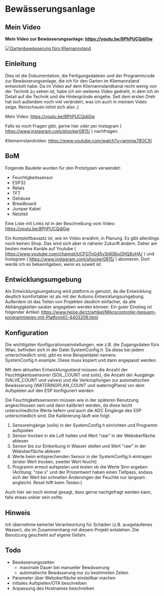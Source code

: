 # Bewässerungsanlage

## Mein Video
**Mein Video zur Bewässerungsanlage: https://youtu.be/8PhPUCQdjGw**

[![Gartenbewässerung fürs Kliemannsland](https://img.youtube.com/vi/8PhPUCQdjGw/0.jpg)](https://youtu.be/8PhPUCQdjGw)

## Einleitung
Dies ist die Dokumentation, die Fertigungsdateien und der Programmcode zur Bewässerungsanlage, die ich für den Garten im Kliemannsland entwickelt habe. Da im Video auf dem Kliemannslandkanal recht wenig von der Technik zu sehen ist, habe ich ein weiteres Video gedreht, in dem ich im Detail auf die Technik und die Hintergründe eingehe. Seit dem ersten Dreh hat sich außerdem noch viel verändert, was ich auch in meinem Video zeige. Reinschauen lohnt sich also ;)

Mein Video: https://youtu.be/8PhPUCQdjGw

Falls es noch Fragen gibt, gerne hier oder per Instagram ( https://www.instagram.com/shocker0815/ ) nachfragen.

Kliemannslandvideo: https://www.youtube.com/watch?v=iammw78OCXI

## BoM
Folgende Bauteile wurden für den Prototypen verwendet:
* Feuchtigkeitssensor
* ESP32
* Relais
* TFT
* Gehäuse
* Breadboard
* Jumper Kabel
* Netzteil

Eine Liste mit Links ist in der Beschreibung vom Video: https://youtu.be/8PhPUCQdjGw

Ein Komplettbausatz ist, wie im Video erwähnt, in Planung. Es gibt allerdings noch keinen Shop. Das wird sich aber in näherer Zukunft ändern. Daher am besten meine Kanäle auf Youtube ( https://www.youtube.com/channel/UCFGTnG45v3j408juOHQ6vHA/ ) und Instagram ( https://www.instagram.com/shocker0815/ ) abonieren. Dort werde ich es bekanntgeben, wenn es soweit ist.

## Entwicklungsumgebung
Als Entwicklungsumgebung wird platform.io genutzt, da die Entwicklung deutlich komfortabler ist als mit der Arduino Entwicklungsumgebung. Außerdem ist das Teilen von Projekten deutlich einfacher, da alle Abhängigkeiten sauber angegeben werden können. Ein guter Einstieg ist folgender Artikel: https://www.heise.de/ct/artikel/Mikrocontroller-bequem-programmieren-mit-PlatformIO-4403209.html

## Konfiguration
Die wichtigsten Konfigurationseinstellungen, wie z.B. die Zugangsdaten fürs Wlan, befinden sich in der Datei SystemConfig.h. Da diese bei jedem unterschiedlich sind, gibt es eine Beispieldatei namens SystemConfig.h.example. Diese muss kopiert und dann angepasst werden.

Mit dem aktuellen Entwicklungsstand müssen die Anzahl der Feuchtigkeitssensoren (SOIL_COUNT und soils), die Anzahl der Ausgänge (VALVE_COUNT und valves) und die Verknüpfungen zur automatischen Bewässerung (WATERINGPLAN_COUNT und wateringPlans) vor dem Aufspielen auf den ESP konfiguriert werden.

Die Feuchtigkeitssensoren müssen wie in der späteren Benutzung angeschlossen sein und dann kalibriert werden, da diese leicht unterschiedliche Werte liefern und auch die ADC Eingänge des ESP unterschiedlich sind. Die Kalibrierung läuft wie folgt:
1. Sensoreingänge (soils) in der SystemConfig.h einrichten und Programm aufspielen
2. Sensor trocken in die Luft halten und Wert "raw" in der Weboberfläche ablesen
3. Sensor bis zur Einkerbung in Wasser stellen und Wert "raw" in der Weboberfläche ablesen
4. Werte beim entsprechenden Sensor in der SystemConfig.h eintragen (erster Wert trocken, zweiter Wert feucht)
5. Programm erneut aufspielen und testen ob die Werte Sinn ergeben (Achtung: "raw s" und der Prozentwert haben einen Tiefpass, sodass sich der Wert bei schnellen Änderungen der Feuchte nur langsam angleicht. Reset hilft beim Testen.)

Auch hier sei noch einmal gesagt, dass gerne nachgefragt werden kann, falls etwas unklar sein sollte.

## Hinweis
Ich übernehme keinerlei Verantwortung für Schäden (z.B. ausgelaufenes Wasser), die im Zusammenhang mit diesem Projekt entstehen. Die Benutzung geschieht auf eigene Gefahr.

## Todo
* Bewässerungszeiten
  * maximale Dauer bei manueller Bewässerung
  * automatische Bewässerung nur zu bestimmten Zeiten
* Parameter über Weboberfläche einstellbar machen
* initiales Aufspielen/OTA beschreiben
* Anpassung des Hostnames beschreiben